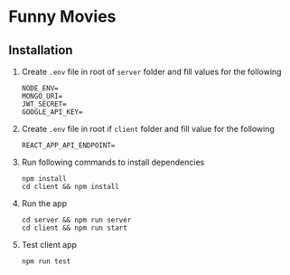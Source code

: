 # Funny Movies

## Installation

1. Create `.env` file in root of `server` folder and fill values for the following

   ```
   NODE_ENV=
   MONGO_URI=
   JWT_SECRET=
   GOOGLE_API_KEY=
   ```

2. Create `.env` file in root if `client` folder and fill value for the following

   ```
   REACT_APP_API_ENDPOINT=
   ```

3. Run following commands to install dependencies

   ```
   npm install
   cd client && npm install
   ```

4. Run the app

   ```
   cd server && npm run server
   cd client && npm run start
   ```

5. Test client app

   ```
   npm run test
   ```
